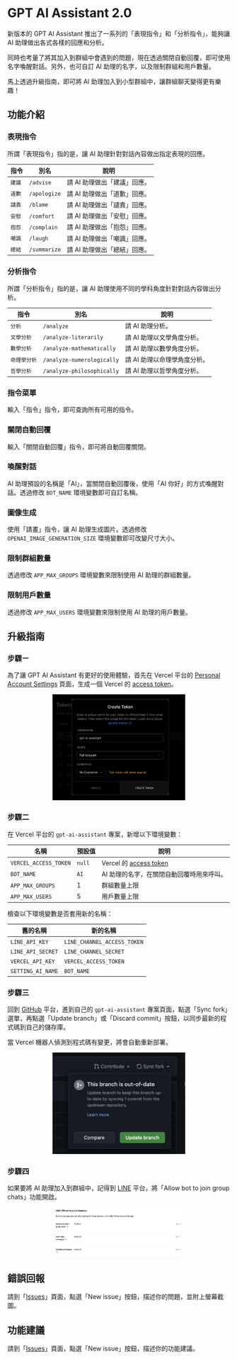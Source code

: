 # GPT AI Assistant 2.0

新版本的 GPT AI Assistant 推出了一系列的「表現指令」和「分析指令」，能夠讓 AI 助理做出各式各樣的回應和分析。

同時也考量了將其加入到群組中會遇到的問題，現在透過關閉自動回覆，即可使用名字喚醒對話。另外，也可自訂 AI 助理的名字，以及限制群組和用戶數量。

馬上透過升級指南，即可將 AI 助理加入到小型群組中，讓群組聊天變得更有樂趣！

## 功能介紹

### 表現指令

所謂「表現指令」指的是，讓 AI 助理針對對話內容做出指定表現的回應。

指令 | 別名 | 說明
--- | --- | ---
`建議` | `/advise` | 請 AI 助理做出「建議」回應。
`道歉` | `/apologize` | 請 AI 助理做出「道歉」回應。
`譴責` | `/blame` | 請 AI 助理做出「譴責」回應。
`安慰` | `/comfort` | 請 AI 助理做出「安慰」回應。
`抱怨` | `/complain` | 請 AI 助理做出「抱怨」回應。
`嘲諷` | `/laugh` | 請 AI 助理做出「嘲諷」回應。
`總結` | `/summarize` | 請 AI 助理做出「總結」回應。

### 分析指令

所謂「分析指令」指的是，讓 AI 助理使用不同的學科角度針對對話內容做出分析。

指令 | 別名 | 說明
--- | --- | ---
`分析` | `/analyze` | 請 AI 助理分析。
`文學分析` | `/analyze-literarily` | 請 AI 助理以文學角度分析。
`數學分析` | `/analyze-mathematically` | 請 AI 助理以數學角度分析。
`命理學分析` | `/analyze-numerologically` | 請 AI 助理以命理學角度分析。
`哲學分析` | `/analyze-philosophically` | 請 AI 助理以哲學角度分析。

### 指令菜單

輸入「指令」指令，即可查詢所有可用的指令。

### 關閉自動回覆

輸入「關閉自動回覆」指令，即可將自動回覆關閉。

### 喚醒對話

AI 助理預設的名稱是「AI」，當關閉自動回覆後，使用「AI 你好」的方式喚醒對話。透過修改 `BOT_NAME` 環境變數即可自訂名稱。

### 圖像生成

使用「請畫」指令，讓 AI 助理生成圖片。透過修改 `OPENAI_IMAGE_GENERATION_SIZE` 環境變數即可改變尺寸大小。

### 限制群組數量

透過修改 `APP_MAX_GROUPS` 環境變數來限制使用 AI 助理的群組數量。

### 限制用戶數量

透過修改 `APP_MAX_USERS` 環境變數來限制使用 AI 助理的用戶數量。

## 升級指南

### 步驟ㄧ

為了讓 GPT AI Assistant 有更好的使用體驗，首先在 Vercel 平台的 [Personal Account Settings](https://vercel.com/account/tokens) 頁面，生成一個 Vercel 的 [access token](/demo/vercel-access-token.png)。

<div align="center">
  <img src="../demo/vercel-create-access-token.png" width="300"/>
</div>

### 步驟二

在 Vercel 平台的 `gpt-ai-assistant` 專案，新增以下環境變數：

名稱 | 預設值 | 說明
--- | --- | ---
`VERCEL_ACCESS_TOKEN` | `null` | Vercel 的 [access token](/demo/vercel-access-token.png)
`BOT_NAME` | `AI` | AI 助理的名字，在關閉自動回覆時用來呼叫。
`APP_MAX_GROUPS` | 1 | 群組數量上限
`APP_MAX_USERS` | 5 | 用戶數量上限

檢查以下環境變數是否套用新的名稱：

舊的名稱 | 新的名稱
--- | ---
`LINE_API_KEY` | `LINE_CHANNEL_ACCESS_TOKEN`
`LINE_API_SECRET` | `LINE_CHANNEL_SECRET`
`VERCEL_API_KEY` | `VERCEL_ACCESS_TOKEN`
`SETTING_AI_NAME` | `BOT_NAME`

### 步驟三

回到 [GitHub](https://github.com/) 平台，進到自己的 `gpt-ai-assistant` 專案頁面，點選「Sync fork」選單，再點選「Update branch」或「Discard commit」按鈕，以同步最新的程式碼到自己的儲存庫。

當 Vercel 機器人偵測到程式碼有變更，將會自動重新部署。

<div align="center">
  <img src="../demo/github-sync-fork.png" width="300"/>
</div>

### 步驟四

如果要將 AI 助理加入到群組中，記得到 [LINE](https://developers.line.biz/) 平台，將「Allow bot to join group chats」功能開啟。

<div align="center">
  <img src="../demo/line-group-chats.png" width="300"/>
</div>

## 錯誤回報

請到「[Issues](https://github.com/memochou1993/gpt-ai-assistant/issues)」頁面，點選「New issue」按鈕，描述你的問題，並附上螢幕截圖。

## 功能建議

請到「[Issues](https://github.com/memochou1993/gpt-ai-assistant/issues)」頁面，點選「New issue」按鈕，描述你的功能建議。

